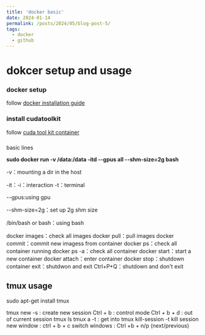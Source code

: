 ```yaml
---
title: 'docker basic'
date: 2024-01-14
permalink: /posts/2024/05/blog-post-5/
tags:
  - docker
  - github
---
```

# dokcer setup and usage
### docker setup
follow [docker installation guide](https://zhuanlan.zhihu.com/p/651148141)

### install cudatoolkit
follow [cuda tool kit container](https://docs.nvidia.com/datacenter/cloud-native/container-toolkit/latest/install-guide.html)

###
basic lines

**sudo docker run -v /data:/data -itd --gpus all --shm-size=2g <imagename> bash**

-v：mounting a  dir in the host

-it：-i：interaction
-t：terminal

--gpus:using gpu

--shm-size=2g：set up 2g shm size

/bin/bash or bash：using bash

docker images：check all images
docker pull：pull images
docker commit：commit new imagess from container
docker ps：check all container running
docker ps -a：check all container
docker start：start a new container
docker attach：enter container
docker stop：shutdown container
exit：shutdwon and exit
Ctrl+P+Q：shutdown and don't exit

## tmux usage
sudo apt-get install tmux

tmux new -s <name> : create new session
Ctrl + b : control mode
Ctrl + b + d : out of current session
tmux ls
tmux a -t <name>: get into <name>
tmux kill-session -t <name> kill session
new window : ctrl + b + c
switch windows : Ctrl +b + n/p (next/previous)


